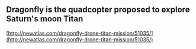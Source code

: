 ## Dragonfly is the quadcopter proposed to explore Saturn's moon Titan
  
  [http://newatlas.com/dragonfly-drone-titan-mission/51035/](http://newatlas.com/dragonfly-drone-titan-mission/51035/)